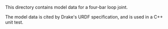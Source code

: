 
This directory contains model data for a four-bar loop joint.

The model data is cited by Drake's URDF specification, and is
used in a C++ unit test.
